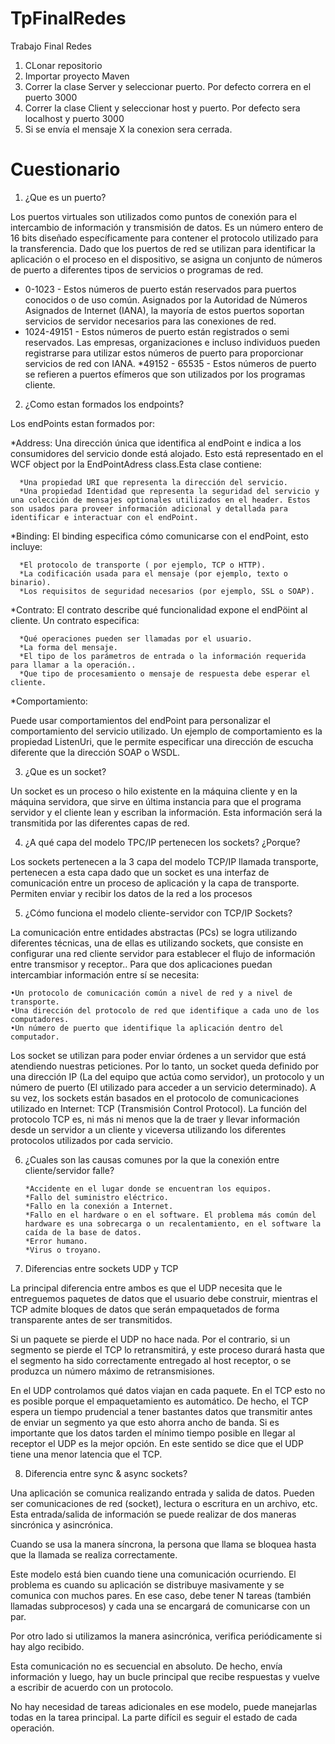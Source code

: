 # TpFinalRedes
Trabajo Final Redes

1) CLonar repositorio
2) Importar proyecto Maven
3) Correr la clase Server y seleccionar puerto. Por defecto correra en el puerto 3000
4) Correr la clase Client y seleccionar host y puerto. Por defecto sera localhost y puerto 3000
5) Si se envía el mensaje X la conexion sera cerrada.

# Cuestionario

1. ¿Que es un puerto? 

 Los puertos virtuales son utilizados como puntos de conexión para el intercambio de información y transmisión de datos. Es un número entero de 16 bits diseñado específicamente para contener el protocolo utilizado para la transferencia. Dado que los puertos de red se utilizan para identificar la aplicación o el proceso en el dispositivo, se asigna un conjunto de números de puerto a diferentes tipos de servicios o programas de red.
  * 0-1023 - Estos números de puerto están reservados para puertos conocidos o de uso común. Asignados por la Autoridad de Números Asignados de Internet (IANA), la mayoría de estos puertos soportan servicios de servidor necesarios para las conexiones de red.
  * 1024-49151 - Estos números de puerto están registrados o semi reservados. Las empresas, organizaciones e incluso individuos pueden registrarse para utilizar estos números de puerto para proporcionar servicios de red con IANA.
  *49152 - 65535 - Estos números de puerto se refieren a puertos efímeros que son utilizados por los programas cliente.

2. ¿Como estan formados los endpoints?

Los endPoints estan formados por:

  *Address: Una dirección única que identifica al endPoint e indica a los consumidores del servicio donde está alojado. Esto está representado en el WCF object por la EndPointAdress class.Esta clase contiene: 
  
      *Una propiedad URI que representa la dirección del servicio.
      *Una propiedad Identidad que representa la seguridad del servicio y una colección de mensajes optionales utilizados en el header. Estos son usados para proveer información adicional y detallada para identificar e interactuar con el endPoint.

  *Binding: El binding especifica cómo comunicarse con el endPoint, esto incluye:
  
      *El protocolo de transporte ( por ejemplo, TCP o HTTP).
      *La codificación usada para el mensaje (por ejemplo, texto o binario).
      *Los requisitos de seguridad necesarios (por ejemplo, SSL o SOAP).

  *Contrato: El contrato describe qué funcionalidad expone el endPöint al cliente. Un contrato especifica: 
  
      *Qué operaciones pueden ser llamadas por el usuario.
      *La forma del mensaje.
      *El tipo de los parámetros de entrada o la información requerida para llamar a la operación..
      *Que tipo de procesamiento o mensaje de respuesta debe esperar el cliente. 

  *Comportamiento:  
  
Puede usar comportamientos del endPoint para personalizar el comportamiento del servicio utilizado. Un ejemplo de comportamiento es la propiedad ListenUri, que le permite especificar una dirección de escucha diferente que la dirección SOAP o WSDL. 
 

3. ¿Que es un socket? 

Un socket es un proceso o hilo existente en la máquina cliente y en la máquina servidora, que sirve en última instancia para que el programa servidor y el cliente lean y escriban la información. Esta información será la transmitida por las diferentes capas de red.

4. ¿A qué capa del modelo TPC/IP pertenecen los sockets? ¿Porque? 

Los sockets pertenecen a la 3 capa del modelo TCP/IP llamada transporte, pertenecen a esta capa dado que un socket es una interfaz de comunicación entre un proceso de aplicación y la capa de transporte. Permiten enviar y recibir los datos de la red a los procesos 

5. ¿Cómo funciona el modelo cliente-servidor con TCP/IP Sockets? 

La comunicación entre entidades abstractas (PCs) se logra utilizando diferentes técnicas, una de ellas es utilizando sockets, que consiste en configurar una red cliente servidor para establecer el flujo de información entre transmisor y receptor.. Para que dos aplicaciones puedan intercambiar información entre sí se necesita:

    •Un protocolo de comunicación común a nivel de red y a nivel de transporte. 
    •Una dirección del protocolo de red que identifique a cada uno de los computadores. 
    •Un número de puerto que identifique la aplicación dentro del computador. 
  
Los socket se utilizan para poder enviar órdenes a un servidor que está atendiendo nuestras peticiones. Por lo tanto, un socket queda definido por una dirección IP (La del equipo que actúa como servidor), un protocolo y un número de puerto (El utilizado para acceder a un servicio determinado). A su vez, los sockets están basados en el protocolo de comunicaciones utilizado en Internet: TCP (Transmisión Control Protocol). La función del protocolo TCP es, ni más ni menos que la de traer y llevar información desde un servidor a un cliente y viceversa utilizando los diferentes protocolos utilizados por cada servicio.

6. ¿Cuales son las causas comunes por la que la conexión entre cliente/servidor falle?
 
       *Accidente en el lugar donde se encuentran los equipos.
       *Fallo del suministro eléctrico.
       *Fallo en la conexión a Internet.
       *Fallo en el hardware o en el software. El problema más común del hardware es una sobrecarga o un recalentamiento, en el software la caída de la base de datos.
       *Error humano.
       *Virus o troyano.

7. Diferencias entre sockets UDP y TCP 

 La principal diferencia entre ambos es que el UDP necesita que le entreguemos paquetes de datos que el usuario debe construir, mientras el TCP admite bloques de datos que serán empaquetados de forma transparente antes de ser transmitidos.
 
Si un paquete se pierde el UDP no hace nada. Por el contrario, si un segmento se pierde el TCP lo retransmitirá, y este proceso durará hasta que el segmento ha sido correctamente entregado al host receptor, o se produzca un número máximo de retransmisiones.

 En el UDP controlamos qué datos viajan en cada paquete. En el TCP esto no es posible porque el empaquetamiento es automático. De hecho, el TCP espera un tiempo prudencial a tener bastantes datos que transmitir antes de enviar un segmento ya que esto ahorra ancho de banda. Si es importante que los datos tarden el mínimo tiempo posible en llegar al receptor el UDP es la mejor opción. En este sentido se dice que el UDP tiene una menor latencia que el TCP.
 
8. Diferencia entre sync & async sockets? 

Una aplicación se comunica realizando entrada y salida de datos. Pueden ser comunicaciones de red (socket), lectura o escritura en un archivo, etc. Esta entrada/salida de información se puede realizar de dos maneras sincrónica y asincrónica. 

Cuando se usa la manera síncrona, la persona que llama se bloquea hasta que la llamada se realiza correctamente.

Este modelo está bien cuando tiene una comunicación ocurriendo. El problema es cuando su aplicación se distribuye masivamente y se comunica con muchos pares. En ese caso, debe tener N tareas (también llamadas subprocesos) y cada una se encargará de comunicarse con un par.

Por otro lado si utilizamos la manera asincrónica, verifica periódicamente si hay algo recibido.

Esta comunicación no es secuencial en absoluto. De hecho, envía información y luego, hay un bucle principal que recibe respuestas y vuelve a escribir de acuerdo con un protocolo.

No hay necesidad de tareas adicionales en ese modelo, puede manejarlas todas en la tarea principal. La parte difícil es seguir el estado de cada operación.


